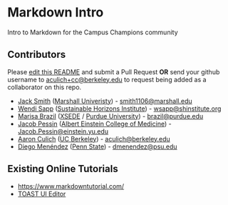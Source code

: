 # Markdown Intro
Intro to Markdown for the Campus Champions community

## Contributors

Please [edit this README](https://github.com/CampusChampions/markdown-intro/edit/master/README.md) and submit a Pull Request **OR** send your github username to aculich+cc@berkeley.edu to request being added as a collaborator on this repo.

 - [Jack Smith](https://github.com/JackS9) ([Marshall Univeristy](http://marshall.edu)) - smith1106@marshall.edu
 - [Wendi Sapp](https://github.com/wendikristine) ([Sustainable Horizons Institute](http://shinstitute.org)) - wsapp@shinstitute.org
 - [Marisa Brazil](https://github.com/luvs2run) ([XSEDE](https://xsede.org) / [Purdue University](https://www.purdue.edu/)) - brazil@purdue.edu
 - [Jacob Pessin](https://github.com/jpessin) ([Albert Einstein College of Medicine](http://www.einstein.yu.edu/)) - Jacob.Pessin@einstein.yu.edu
 - [Aaron Culich](https://github.com/aculich/) ([UC Berkeley](https://www.berkeley.edu/)) - aculich@berkeley.edu
 - [Diego Menéndez](https://github.com/dfmenendez) ([Penn State](https://ics.psu.edu/)) - dmenendez@psu.edu

## Existing Online Tutorials

 - https://www.markdowntutorial.com/
 - [TOAST UI Editor](https://github.com/nhnent/tui.editor)
